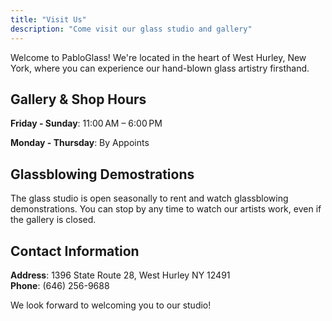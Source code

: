 ```yaml
---
title: "Visit Us"
description: "Come visit our glass studio and gallery"
---
```


Welcome to PabloGlass! We're located in the heart of West Hurley, New York, where you can experience our hand-blown glass artistry firsthand.

## Gallery & Shop Hours

**Friday - Sunday**: 11:00 AM – 6:00 PM

**Monday - Thursday**: By Appoints

## Glassblowing Demostrations

The glass studio is open seasonally to rent and watch glassblowing demonstrations. You can stop by any time to watch our artists work, even if the gallery is closed.


## Contact Information

**Address**: 1396 State Route 28, West Hurley NY 12491  
**Phone**: (646) 256-9688

We look forward to welcoming you to our studio!
